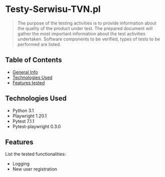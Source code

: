 # Testy-Serwisu-TVN.pl
> The purpose of the testing activities is to provide information about the quality of the product under test. The prepared document will gather the most important information about the test activities undertaken. Software components to be verified, types of tests to be performed are listed.

## Table of Contents
* [General Info](#general-information)
* [Technologies Used](#technologies-used)
* [Features tested](#features)

## Technologies Used
- Python 3.1
- Playwright 1.20.1
- Pytest 7.1.1
- Pytest-playwright 0.3.0

## Features
List the tested functionalities:
- Logging
- New user registration

